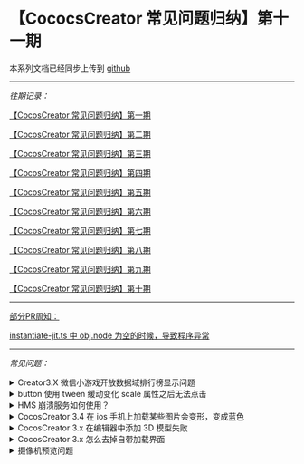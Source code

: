 # 【CococsCreator 常见问题归纳】第十一期
本系列文档已经同步上传到 [github](https://github.com/Jno1995/CocosCreator-FAQ)

---
*往期记录：*

[【CocosCreator 常见问题归纳】第一期](https://forum.cocos.com/t/cocoscreator/74555)

[【CocosCreator 常见问题归纳】第二期](https://forum.cocos.com/t/cocoscreator/77714)

[【CocosCreator 常见问题归纳】第三期](https://forum.cocos.com/t/cocos-creator/80350)

[【CocosCreator 常见问题归纳】第四期](https://forum.cocos.com/t/cocos-creator/81800)

[【CocosCreator 常见问题归纳】第五期](https://forum.cocos.org/t/cococscreator/85032)

[【CocosCreator 常见问题归纳】第六期](https://forum.cocos.org/t/cococscreator/85751)

[【CocosCreator 常见问题归纳】第七期](https://forum.cocos.org/t/cococscreator/86570)

[【CocosCreator 常见问题归纳】第八期](https://forum.cocos.org/t/cococscreator/87919)

[【CocosCreator 常见问题归纳】第九期](https://forum.cocos.org/t/cococscreator/88850)

[【CocosCreator 常见问题归纳】第十期](https://forum.cocos.org/t/cococscreator/90174)

---

[部分PR周知：](https://github.com/cocos-creator/engine/pulls)

[ instantiate-jit.ts 中 obj.node 为空的时候，导致程序异常 ](https://github.com/cocos-creator/engine/pull/10128)

---
*常见问题：*
<details>
 <summary>Creator3.X 微信小游戏开放数据域排行榜显示问题</summary>
 > 找到问题了，subContextView 分辨率设置问题，改成 480 * 600 就好了。

 [查看原文](https://forum.cocos.org/t/topic/130942)
</details>

<details>
 <summary>button 使用 tween 缓动变化 scale 属性之后无法点击</summary>
 > 设置scale 的时候是不是 z 没设置？

 [查看原文](https://forum.cocos.org/t/topic/131082)
</details>

<details>
 <summary>HMS 崩溃服务如何使用？</summary>
 > AppGallery Connect 注册好 app 项目；
 
 cocos 客户端 ->服务 -> 开启崩溃服务 （如果需要测试其他功能，相对应开启，例如分析服务）；
 
 根据创建好的项目包名，构建安卓app;
 用 AS 打开工程；
 AppGallery Connect 后台，项目设置 -> 常规 -> SHA256 证书指纹配置：
 gradle.properties -> RELEASE_STORE_FILE
 在 AS 上的 Terminal 中：keytool -list -v -keystore F:/CocosDashboard_1.0.11/resources/.editors/Creator/3.0.0/resources/tools/keystore/debug.keystore
 
 ![Image Text](https://forum.cocos.org/uploads/default/optimized/3X/2/2/22bcd5d88aae8ca1d0d499ca18aea2fe546b1703_2_1380x140.png)
 
 因为打的debug 包，所以直接使用默认的配置生成 SHA256;
 
 修改build.gradle ，因为使用的 debug 包，所以修改了下配置。
 
 ![Image Text](https://forum.cocos.org/uploads/default/original/3X/d/f/df64ba78be1fcdd3843bc6c72f926d3fefa3d757.png)
 
 运行 app，进入 crash 场景，调用 huawei.agc.crash.CrashService.testIt() app 崩溃，等一下进去后台，可查看到崩溃信息：
 
 ![Image Text](https://forum.cocos.org/uploads/default/optimized/3X/9/3/93b79da2e1b9587c32597db4fe3ce47a99a36839_2_690x328.png)

 [查看原文](https://forum.cocos.org/t/topic/131082)
</details>

<details>
 <summary>CocosCreator 3.4 在 ios 手机上加载某些图片会变形，变成蓝色</summary>
 > 原先是16位通道的，改成8位通道，iOS微信小游戏平台才能正常显示。

 [查看原文](https://forum.cocos.org/t/topic/130974)
</details>

<details>
 <summary>CocosCreator 3.x 在编辑器中添加 3D 模型失败</summary>
 > 安装一下 [vc_redist.ext](https://aka.ms/vs/17/release/vc_redist.x64.exe) 即可。

 [查看原文](https://forum.cocos.org/t/topic/124734)
</details>

<details>
 <summary>CocosCreator 3.x 怎么去掉自带加载界面</summary>
 > 安装一下 vc_redist.exe:https://aka.ms/vs/17/release/vc_redist.x64.exe 即可。

 [查看原文](https://forum.cocos.org/t/topic/131245)
</details>

<details>
 <summary>摄像机预览问题</summary>
 > 预览的那个相机的没有清屏，修改下 clearflag 选择 SOLID_COLOR。

 [查看原文](https://forum.cocos.org/t/topic/131303)
</details>